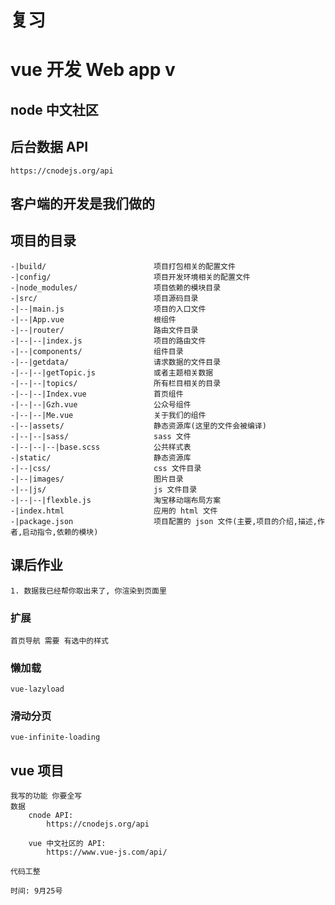 # 复习

# vue 开发 Web app   v


## node 中文社区


## 后台数据 API
	https://cnodejs.org/api


## 客户端的开发是我们做的


## 项目的目录
	-|build/ 						项目打包相关的配置文件
	-|config/						项目开发环境相关的配置文件
	-|node_modules/					项目依赖的模块目录
	-|src/ 							项目源码目录
	-|--|main.js 					项目的入口文件
	-|--|App.vue 					根组件
	-|--|router/					路由文件目录
	-|--|--|index.js				项目的路由文件
	-|--|components/				组件目录
	-|--|getdata/					请求数据的文件目录
	-|--|--|getTopic.js  			或者主题相关数据
	-|--|--|topics/					所有栏目相关的目录
	-|--|--|Index.vue 				首页组件
	-|--|--|Gzh.vue					公众号组件
	-|--|--|Me.vue					关于我们的组件
	-|--|assets/					静态资源库(这里的文件会被编译)
	-|--|--|sass/					sass 文件
	-|--|--|--|base.scss			公共样式表
	-|static/ 						静态资源库
	-|--|css/						css 文件目录
	-|--|images/					图片目录
	-|--|js/						js 文件目录
	-|--|--|flexble.js				淘宝移动端布局方案	
	-|index.html    				应用的 html 文件
	-|package.json 					项目配置的 json 文件(主要,项目的介绍,描述,作者,启动指令,依赖的模块)



## 课后作业
	1. 数据我已经帮你取出来了, 你渲染到页面里


### 扩展
	首页导航 需要 有选中的样式

### 懒加载
	vue-lazyload

### 滑动分页
	vue-infinite-loading	


## vue 项目
	我写的功能 你要全写
	数据
		cnode API:
			https://cnodejs.org/api

		vue 中文社区的 API:
			https://www.vue-js.com/api/

	代码工整

	时间: 9月25号 
